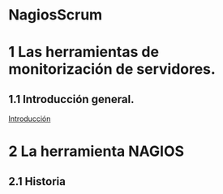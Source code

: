 # NagiosScrum
# 1  Las herramientas de monitorización de servidores.
## 1.1  Introducción general.
[Introducción](./introduccion_general.md)
# 2  La herramienta NAGIOS
## 2.1  Historia